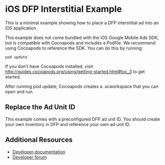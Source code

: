 iOS DFP Interstitial Example
============================
This is a minimal example showing how to place a DFP interstitial ad into an
iOS application.

This example does not come bundled with the iOS Google Mobile Ads SDK, but is
compatible with Cocoapods and includes a Podfile. We recommend using Cocoapods
to reference the SDK. You can do this by running:

`pod update`

If you don't have Cocoapods installed, visit
http://guides.cocoapods.org/using/getting-started.html#toc_3 to get started.

After running pod update, Cocoapods creates a .xcworkspace that you can open
and run.

Replace the Ad Unit ID
----------------------
This example comes with a preconfigured DFP ad unit ID. You should create your
own inventory in DFP and reference your own ad unit ID.

Additional Resources
--------------------
* [Developer documentation](https://developers.google.com/mobile-ads-sdk)
* [Developer forum](https://groups.google.com/group/google-admob-ads-sdk)
